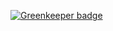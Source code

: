 
[![Greenkeeper badge](https://badges.greenkeeper.io/santoshyadav198613/AngularBatch2.svg)](https://greenkeeper.io/)
